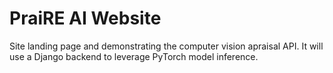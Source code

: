 # PraiRE AI Website

Site landing page and demonstrating the computer vision apraisal API. It will use a Django backend to leverage PyTorch model inference.

